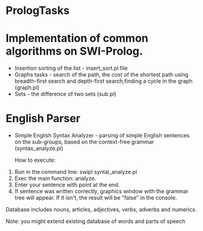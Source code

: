 # PrologTasks

# Implementation of common algorithms on SWI-Prolog.

- Insertion sorting of the list - insert_sort.pl file
-  Graphs tasks - search of the path, the cost of the shortest path using breadth-first search and depth-first search,finding a cycle in the graph (graph.pl)
- Sets - the difference of two sets (sub.pl)

# English Parser

- Simple English Syntax Analyzer - parsing of simple English sentences on the sub-groups, based on the context-free grammar (syntax_analyze.pl)

  How to execute:
 1) Run in the command line: swipl syntal_analyze.pl
 2) Exec the main function: analyze.
 3) Enter your sentence with point at the end.
 4) If sentence was written correctly, graphics window with the grammar tree will appear. If it isn't, the result will be "false" in the console.
 
 Database includes nouns, articles, adjectives, verbs, adverbs and numerics.
 
 Note: you might extend existing database of words and parts of speech
 
 
 
  
  
